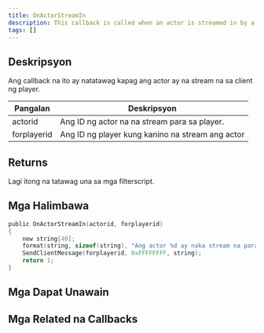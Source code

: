 ```yaml
---
title: OnActorStreamIn
description: This callback is called when an actor is streamed in by a player's client.
tags: []
---
```


<VersionWarn name='callback' version='SA-MP 0.3.7' />

## Deskripsyon

Ang callback na ito ay natatawag kapag ang actor ay na stream na sa client ng player.

| Pangalan    | Deskripsyon                                                   |
| ----------- | ------------------------------------------------------------- |
| actorid     | Ang ID ng actor na na stream para sa player.                  |
| forplayerid | Ang ID ng player kung kanino na stream ang actor              |

## Returns

Lagi itong na tatawag una sa mga filterscript.

## Mga Halimbawa

```c
public OnActorStreamIn(actorid, forplayerid)
{
    new string[40];
    format(string, sizeof(string), "Ang actor %d ay naka stream na para sa iyo.", actorid);
    SendClientMessage(forplayerid, 0xFFFFFFFF, string);
    return 1;
}
```

## Mga Dapat Unawain

<TipNPCCallbacks />

## Mga Related na Callbacks
